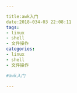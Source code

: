 ```yaml
---

title:awk入门
date:2018-034-03 22:08:11
tags:
- linux
- shell
- 文件操作
categories:
- linux
- shell
- 文件操作

#awk入门

---
```


<ul>

</ul>
